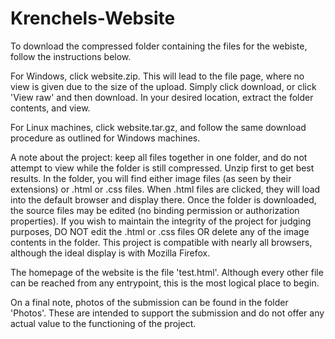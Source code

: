 # Krenchels-Website
To download the compressed folder containing the files for the webiste, follow the instructions below.

For Windows, click website.zip. This will lead to the file page, where no view is given due to the size of the upload. Simply click download, or click 'View raw' and then download. In your desired location, extract the folder contents, and view.

For Linux machines, click website.tar.gz, and follow the same download procedure as outlined for Windows machines. 

A note about the project: keep all files together in one folder, and do not attempt to view while the folder is still compressed. Unzip first to get best results. In the folder, you will find either image files (as seen by their extensions) or .html or .css files. When .html files are clicked, they will load into the default browser and display there. Once the folder is downloaded, the source files may be edited (no binding permission or authorization properties). If you wish to maintain the integrity of the project for judging purposes, DO NOT edit the .html or .css files OR delete any of the image contents in the folder. This project is compatible with nearly all browsers, although the ideal display is with Mozilla Firefox. 

The homepage of the website is the file 'test.html'. Although every other file can be reached from any entrypoint, this is the most logical place to begin.

On a final note, photos of the submission can be found in the folder 'Photos'. These are intended to support the submission and do not offer any actual value to the functioning of the project.  
